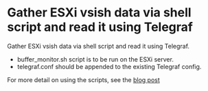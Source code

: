 # Gather ESXi vsish data via shell script and read it using Telegraf

Gather ESXi vsish data via shell script and read it using Telegraf.

- buffer_monitor.sh script is to be run on the ESXi server.
- telegraf.conf should be appended to the existing Telegraf config.

For more detail on using the scripts, see the [blog post](https://blog.networkers.fi/posts/vsish-telegraf-monitor/)
